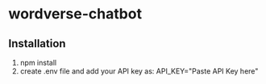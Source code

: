# wordverse-chatbot
## Installation
1. npm install
2. create .env file and add your API key as:
     API_KEY="Paste API Key here"
